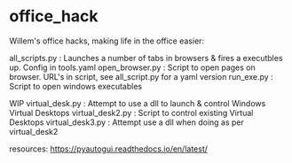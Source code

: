 # office_hack
Willem's office hacks, making life in the office easier:

all_scripts.py          : Launches a number of tabs in browsers &  fires a executbles up. Config in tools.yaml
open_browser.py         : Script to open pages on browser. URL's in script, see all_script.py for a yaml version
run_exe.py              : Script to open windows executables

WIP 
virtual_desk.py         : Attempt to use a dll to launch & control Windows Virtual Desktops 
virtual_desk2.py        : Script to control existing Virtual Desktops
virtual_desk3.py        : Attempt use a dll when doing as per virtual_desk2

resources:
https://pyautogui.readthedocs.io/en/latest/



